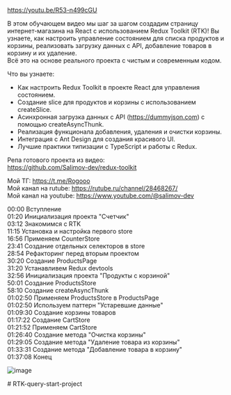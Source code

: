 https://youtu.be/R53-n499cGU   
   
В этом обучающем видео мы шаг за шагом создадим страницу интернет-магазина на React с использованием Redux Toolkit (RTK)! Вы узнаете, как настроить управление состоянием для списка продуктов и корзины, реализовать загрузку данных с API, добавление товаров в корзину и их удаление.   
Всё это на основе реального проекта с чистым и современным кодом.   
   
Что вы узнаете:   
- Как настроить Redux Toolkit в проекте React для управления состоянием.   
- Создание slice для продуктов и корзины с использованием createSlice.   
- Асинхронная загрузка данных с API (https://dummyjson.com) с помощью createAsyncThunk.   
- Реализация функционала добавления, удаления и очистки корзины.   
- Интеграция с Ant Design для создания красивого UI.   
- Лучшие практики типизации с TypeScript и работы с Redux.   
   
Репа готового проекта из видео:   
https://github.com/Salimov-dev/redux-toolkit   
   
Мой ТГ: https://t.me/Rogooo   
Мой канал на rutube: https://rutube.ru/channel/28468267/   
Мой канал на youtube: https://www.youtube.com/@salimov-dev   
   
00:00 Вступление   
01:20 Инициализация проекта "Счетчик"   
03:12 Знакомимся с RTK   
11:15 Установка и настройка первого store   
16:56 Применяем CounterStore   
23:41 Создание отдельных селекторов в store   
28:54 Рефакторинг перед вторым проектом   
30:20 Создание ProductsPage   
31:20 Устанавливем Redux devtools   
32:56 Инициализация проекта "Продукты с корзиной"   
50:01 Создание ProductsStore   
58:10 Создание createAsyncThunk   
01:02:50 Применяем ProductsStore в ProductsPage   
01:02:50 Используем паттерн "Устаревшие данные"   
01:09:30 Создание корзины товаров   
01:17:22 Создание CartStore   
01:21:52 Применяем CartStore   
01:26:40 Создание метода "Очистка корзины"   
01:29:05 Создание метода "Удаление товара из корзины"   
01:33:31 Создание метода "Добавление товара в корзину"   
01:37:08 Конец   
   
![image](https://github.com/user-attachments/assets/4b57b516-161d-496e-a56b-f3e40a819de5)

#   R T K - q u e r y - s t a r t - p r o j e c t  
 
